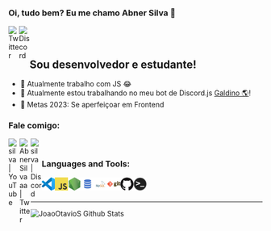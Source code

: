 ### Oi, tudo bem? Eu me chamo Abner Silva 👋

<a href="https://twitter.com/AbnerSilvaaa">
  <img align="left" alt="Twitter" width="21px" src="https://raw.githubusercontent.com/anuraghazra/anuraghazra/master/assets/twitter.svg" />
<a href="https://discordapp.com/users/238458279888420864">
  <img align="left" alt="Discord" width="21px" src="https://raw.githubusercontent.com/anuraghazra/anuraghazra/master/assets/discord-round.svg" />
</a>

<br />
<br />

## Sou desenvolvedor e estudante!

- 🌱 Atualmente trabalho com JS 😂
- 🔭 Atualmente estou trabalhando no meu bot de Discord.js [Galdino 🌎](https://galdino.app)!
- 📌 Metas 2023: Se aperfeiçoar em Frontend

### Fale comigo:

[<img align="left" alt="silva | YouTube" width="22px" src="https://cdn.jsdelivr.net/npm/simple-icons@v3/icons/youtube.svg" />](https://youtube.com/)
[<img align="left" alt="AbnerSilvaaa | Twitter" width="22px" src="https://cdn.jsdelivr.net/npm/simple-icons@v3/icons/twitter.svg" />](https://twitter.com/)
[<img align="left" alt="silva | Discord" width="22px" src="https://raw.githubusercontent.com/anuraghazra/anuraghazra/master/assets/discord-round.svg" />](https://discordapp.com/users/238458279888420864)

<br />

### Languages and Tools:

<img align="left" alt="VSCode" width="26px" src="https://raw.githubusercontent.com/github/explore/80688e429a7d4ef2fca1e82350fe8e3517d3494d/topics/visual-studio-code/visual-studio-code.png" />
<img align="left" alt="JavaScript" width="26px" src="https://raw.githubusercontent.com/github/explore/80688e429a7d4ef2fca1e82350fe8e3517d3494d/topics/javascript/javascript.png" />
<img align="left" alt="Node.js" width="26px" src="https://raw.githubusercontent.com/github/explore/80688e429a7d4ef2fca1e82350fe8e3517d3494d/topics/nodejs/nodejs.png" />
<img align="left" alt="SQL" width="26px" src="https://raw.githubusercontent.com/github/explore/80688e429a7d4ef2fca1e82350fe8e3517d3494d/topics/sql/sql.png" />
<img align="left" alt="MySQL" width="26px" src="https://raw.githubusercontent.com/github/explore/80688e429a7d4ef2fca1e82350fe8e3517d3494d/topics/mysql/mysql.png" />
<img align="left" alt="Git" width="26px" src="https://raw.githubusercontent.com/github/explore/80688e429a7d4ef2fca1e82350fe8e3517d3494d/topics/git/git.png" />
<img align="left" alt="GitHub" width="26px" src="https://raw.githubusercontent.com/github/explore/78df643247d429f6cc873026c0622819ad797942/topics/github/github.png" />
<img align="left" alt="Terminal" width="26px" src="https://raw.githubusercontent.com/github/explore/80688e429a7d4ef2fca1e82350fe8e3517d3494d/topics/terminal/terminal.png" />

<br />
<br />

---

<img align="left" alt="JoaoOtavioS Github Stats" src="https://github-readme-stats.vercel.app/api?username=vSilva-gb&show_icons=true&hide_border=true" />
